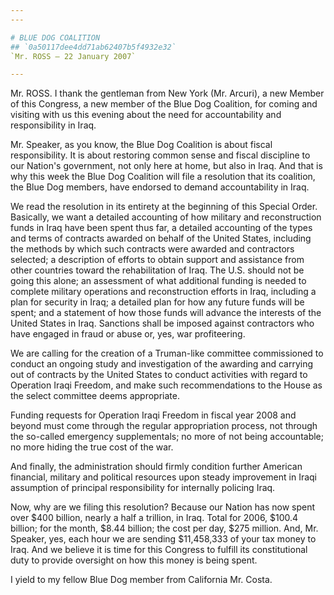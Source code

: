 ```yaml
---
---

# BLUE DOG COALITION
## `0a50117dee4dd71ab62407b5f4932e32`
`Mr. ROSS — 22 January 2007`

---
```



Mr. ROSS. I thank the gentleman from New York (Mr. Arcuri), a new 
Member of this Congress, a new member of the Blue Dog Coalition, for 
coming and visiting with us this evening about the need for 
accountability and responsibility in Iraq.

Mr. Speaker, as you know, the Blue Dog Coalition is about fiscal 
responsibility. It is about restoring common sense and fiscal 
discipline to our Nation's government, not only here at home, but also 
in Iraq. And that is why this week the Blue Dog Coalition will file a 
resolution that its coalition, the Blue Dog members, have endorsed to 
demand accountability in Iraq.

We read the resolution in its entirety at the beginning of this 
Special Order. Basically, we want a detailed accounting of how military 
and reconstruction funds in Iraq have been spent thus far, a detailed 
accounting of the types and terms of contracts awarded on behalf of the 
United States, including the methods by which such contracts were 
awarded and contractors selected; a description of efforts to obtain 
support and assistance from other countries toward the rehabilitation 
of Iraq. The U.S. should not be going this alone; an assessment of what 
additional funding is needed to complete military operations and 
reconstruction efforts in Iraq, including a plan for security in Iraq; 
a detailed plan for how any future funds will be spent; and a statement 
of how those funds will advance the interests of the United States in 
Iraq. Sanctions shall be imposed against contractors who have engaged 
in fraud or abuse or, yes, war profiteering.

We are calling for the creation of a Truman-like committee 
commissioned to conduct an ongoing study and investigation of the 
awarding and carrying out of contracts by the United States to conduct 
activities with regard to Operation Iraqi Freedom, and make such 
recommendations to the House as the select committee deems appropriate.

Funding requests for Operation Iraqi Freedom in fiscal year 2008 and 
beyond must come through the regular appropriation process, not through 
the so-called emergency supplementals; no more of not being 
accountable; no more hiding the true cost of the war.

And finally, the administration should firmly condition further 
American financial, military and political resources upon steady 
improvement in Iraqi assumption of principal responsibility for 
internally policing Iraq.

Now, why are we filing this resolution? Because our Nation has now 
spent over $400 billion, nearly a half a trillion, in Iraq. Total for 
2006, $100.4 billion; for the month, $8.44 billion; the cost per day, 
$275 million. And, Mr. Speaker, yes, each hour we are sending 
$11,458,333 of your tax money to Iraq. And we believe it is time for 
this Congress to fulfill its constitutional duty to provide oversight 
on how this money is being spent.

I yield to my fellow Blue Dog member from California Mr. Costa.